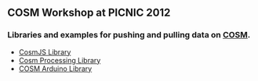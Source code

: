 ## COSM Workshop at PICNIC 2012

### Libraries and examples for pushing and pulling data on [COSM](http://cosm.com/).

* [CosmJS Library](http://github.com/cosm/cosm-js)
* [Cosm Processing Library](https://github.com/jmsaavedra/Cosm-Processing-Library/downloads)
* [COSM Arduino Library](https://github.com/cosm/cosm-arduino)